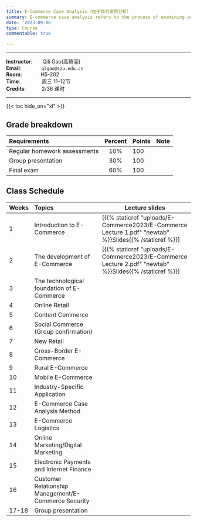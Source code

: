 ```yaml
---
title: E-Commerce Case Analysis（电子商务案例分析）
summary: E-commerce case analysis refers to the process of examining and evaluating specific cases or scenarios related to e-commerce businesses. This analysis typically involves a systematic review of various aspects of an e-commerce business, aiming to gain insights, make informed decisions, and potentially solve problems.
date: '2023-09-06'
type: Course
commentable: true

---
```

-----
**Instructor**:       Qili Gao(高琦丽)                 <br>
**Email**:              `qlgao@szu.edu.cn`                 <br>
**Room**:             H5-202   <br>
**Time**:               周三 11-12节      <br>
**Credits**:           2/36 课时

-----

{{< toc hide_on="xl" >}}

## Grade breakdown

|  Requirements              | Percent      | Points                       | Note                                       |
|:---------------------------|:------------:|:-----------------------------|:-------------------------------------------|
| Regular homework assessments | 10%          |   100                       |                                            |
|Group presentation        | 30%              |     100                     |                                            |
| Final  exam                | 60%          |  100                          |                                            |


## Class Schedule

|Weeks | Topics                                                                                  | Lecture slides	                                                                                                                                                               
|----- |:----------------------------------------------------------------------------------------|---------------------------------------------------------------------------------------------------------------------------------------------------------------------------------|
|  1   |Introduction to E-Commerce | [{{% staticref "uploads/E-Commerce2023/E-Commerce Lecture 1.pdf" "newtab" %}}Slides{{% /staticref %}}] |
|  2   |The development of E-Commerce                 |[{{% staticref "uploads/E-Commerce2023/E-Commerce Lecture 2.pdf" "newtab" %}}Slides{{% /staticref %}}]  |
|  3  |The technological foundation of E-Commerce     | | 
| 4 |Online Retail                                    | |               
|  5  |Content Commerce                               | | 
|  6  |Social Commerce (Group confirmation)          | |               
| 7  |New Retail| |  
|  8 |Cross-Border E-Commerce| |                                       
|  9  |Rural E-Commerce| |                                              
| 10  |Mobile E-Commerce||                                              
|  11  |Industry-Specific Application| | 
|  12  |E-Commerce Case Analysis Method| |         
|  13  |E-Commerce Logistics| |                                         
|  14  |Online Marketing/Digital Marketing| |                           
|  15  |Electronic Payments and Internet Finance| |                     
|  16  |Customer Relationship Management/E-Commerce Security| |         
|  17-18  |Group presentation| |                                                                                     

